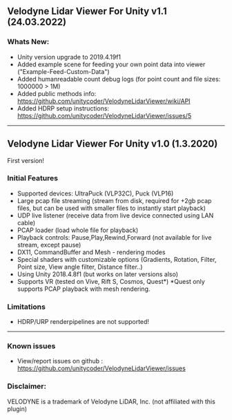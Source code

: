 ## Velodyne Lidar Viewer For Unity v1.1 (24.03.2022)

### Whats New:
- Unity version upgrade to 2019.4.19f1
- Added example scene for feeding your own point data into viewer ("Example-Feed-Custom-Data")
- Added humanreadable count debug logs (for point count and file sizes: 1000000 > 1M)
- Added public methods info: https://github.com/unitycoder/VelodyneLidarViewer/wiki/API
- Added HDRP setup instructions: https://github.com/unitycoder/VelodyneLidarViewer/issues/5

------------------------------------------------------------------------------------------------------------------------------------------------

## Velodyne Lidar Viewer For Unity v1.0 (1.3.2020)

First version!

### Initial Features
- Supported devices: UltraPuck (VLP32C), Puck (VLP16)
- Large pcap file streaming (stream from disk, required for +2gb pcap files, but can be used with smaller files to instantly start playback)
- UDP live listener (receive data from live device connected using LAN cable)
- PCAP loader (load whole file for playback)
- Playback controls: Pause,Play,Rewind,Forward (not available for live stream, except pause)
- DX11, CommandBuffer and Mesh - rendering modes
- Special shaders with customizable options (Gradients, Rotation, Filter, Point size, View angle filter, Distance filter..)
- Using Unity 2018.4.8f1 (but works on later versions also)
- Supports VR (tested on Vive, Rift S, Cosmos, Quest*) *Quest only supports PCAP playback with mesh rendering.

### Limitations
- HDRP/URP renderpipelines are not supported!

------------------------------------------------------------------------------------------------------------------------------------------------

### Known issues
- View/report issues on github : https://github.com/unitycoder/VelodyneLidarViewer/issues

### Disclaimer:
VELODYNE is a trademark of Velodyne LiDAR, Inc. (not affiliated with this plugin)
